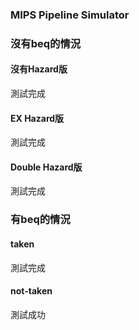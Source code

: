 ### MIPS Pipeline Simulator

### 沒有beq的情況

#### 沒有Hazard版
測試完成

#### EX Hazard版
測試完成

#### Double Hazard版
測試完成

### 有beq的情況

#### taken
測試完成

#### not-taken
測試成功


